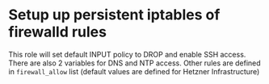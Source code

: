 Setup up persistent iptables of firewalld rules
===============================================

This role will set default INPUT policy to DROP and enable SSH access.
There are also 2 variables for DNS and NTP access.
Other rules are defined in `firewall_allow` list (default values are defined 
for Hetzner Infrastructure)